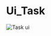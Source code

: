 # Ui_Task
 
![Task ui](https://user-images.githubusercontent.com/83133819/178153403-42b7ce3b-7351-413b-9524-8c6474b82ba3.jpg)
